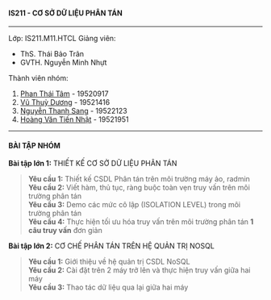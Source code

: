 
#### IS211 - CƠ SỞ DỮ LIỆU PHÂN TÁN
----
Lớp: IS211.M11.HTCL
Giảng viên:

 - ThS. Thái Bảo Trân   
 - GVTH. Nguyễn Minh Nhựt
 
Thành viên nhóm:
 1. [Phan Thái Tâm](https://www.facebook.com/thaitamphan123) - 19520917  
 2. [Vũ Thuỳ Dương](https://www.facebook.com/thduongvu1809) - 19521416  
 3. [Nguyễn Thanh Sang](https://www.facebook.com/NeT7eS) - 19522123
 4. [Hoàng Văn Tiến Nhật](https://www.facebook.com/tiennhat07102001) - 19521951
 
----
#### BÀI TẬP NHÓM
**Bài tập lớn 1:** THIẾT KẾ CƠ SỞ DỮ LIỆU PHÂN TÁN

> **Yêu cầu 1:** Thiết kế CSDL Phân tán trên môi trường máy ảo, radmin  
> **Yêu cầu 2:** Viết hàm, thủ tục, ràng buộc toàn vẹn truy vấn trên môi trường phân tán  
> **Yêu cầu 3:** Demo các mức cô lập (ISOLATION LEVEL) trong môi trường phân tán    
> **Yêu cầu 4:** Thực hiện tối ưu hóa truy vấn trên môi trường phân tán  **1 câu truy vấn**  đơn giản


**Bài tập lớn 2:** CƠ CHẾ PHÂN TÁN TRÊN HỆ QUẢN TRỊ NOSQL
> **Yêu cầu 1:** Giới thiệu về hệ quản trị CSDL NoSQL  
> **Yêu cầu 2:** Cài đặt trên 2 máy trở lên và thực hiện truy vấn giữa hai máy  
> **Yêu cầu 3:** Thao tác dữ liệu qua lại giữa hai máy    
